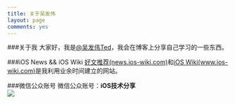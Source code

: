 ```yaml
---
title: 关于吴发伟
layout: page
comments: yes
---
```

###关于我
大家好，我是[@吴发伟Ted](http://weibo.com/wufawei)，我会在博客上分享自己学习的一些东西。

###iOS News && iOS Wiki
[好文推荐(news.ios-wiki.com)][5]和[iOS Wiki(www.ios-wiki.com)][6]是我利用业余时间建立的网站。


###微信公众账号
微信公众账号：**iOS技术分享**  
![](http://farm3.staticflickr.com/2826/10855679484_56b7429bd6_m.jpg)

[1]:http://www.ios-wiki.com

[5]:http://news.ios-wiki.com
[6]:http://www.ios-wiki.com

